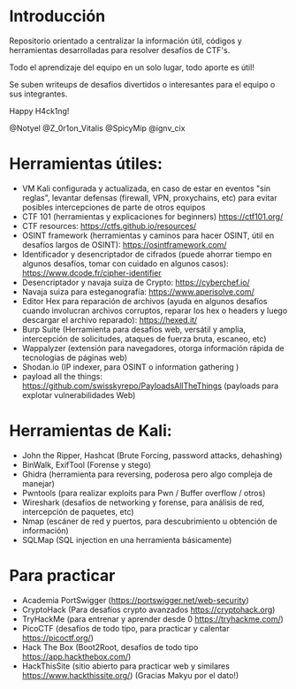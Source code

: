 # Introducción

Repositorio orientado a centralizar la información útil, códigos y herramientas desarrolladas para resolver desafíos de CTF's. 

Todo el aprendizaje del equipo en un solo lugar, todo aporte es útil!

Se suben writeups de desafíos divertidos o interesantes para el equipo o sus integrantes.

Happy H4ck1ng!

@Notyel @Z_0r1on_Vitalis @SpicyMip @ignv_cix

# Herramientas útiles:

- VM Kali configurada y actualizada, en caso de estar en eventos "sin reglas", levantar defensas (firewall, VPN, proxychains, etc) para evitar posibles intercepciones de parte de otros equipos
- CTF 101 (herramientas y explicaciones for beginners) https://ctf101.org/
- CTF resources: https://ctfs.github.io/resources/
- OSINT framework (herramientas y caminos para hacer OSINT, útil en desafíos largos de OSINT): https://osintframework.com/
- Identificador y desencriptador de cifrados (puede ahorrar tiempo en algunos desafíos, tomar con cuidado en algunos casos): https://www.dcode.fr/cipher-identifier
- Desencriptador y navaja suiza de Crypto: https://cyberchef.io/
- Navaja suiza para esteganografía: https://www.aperisolve.com/
- Editor Hex para reparación de archivos (ayuda en algunos desafíos cuando involucran archivos corruptos, reparar los hex o headers y luego descargar el archivo reparado): https://hexed.it/
- Burp Suite (Herramienta para desafíos web, versátil y amplia, intercepción de solicitudes, ataques de fuerza bruta, escaneo, etc)
- Wappalyzer (extensión para navegadores, otorga información rápida de tecnologías de páginas web)
- Shodan.io (IP indexer, para OSINT o information gathering )
- payload all the things: https://github.com/swisskyrepo/PayloadsAllTheThings (payloads para explotar vulnerabilidades Web)

# Herramientas de Kali:
- John the Ripper, Hashcat (Brute Forcing, password attacks, dehashing)
- BinWalk, ExifTool (Forense y stego)
- Ghidra (herramienta para reversing, poderosa pero algo compleja de manejar)
- Pwntools (para realizar exploits para Pwn / Buffer overflow / otros)
- Wireshark (desafíos de networking y forense, para análisis de red, intercepción de paquetes, etc)
- Nmap (escáner de red y puertos, para descubrimiento u obtención de información)
- SQLMap (SQL injection en una herramienta básicamente)

# Para practicar
- Academia PortSwigger (https://portswigger.net/web-security)
- CryptoHack (Para desafíos crypto avanzados https://cryptohack.org)
- TryHackMe (para entrenar y aprender desde 0 https://tryhackme.com/)
- PicoCTF (desafíos de todo tipo, para practicar y calentar https://picoctf.org/)
- Hack The Box (Boot2Root, desafíos de todo tipo https://app.hackthebox.com/)
- HackThisSite (sitio abierto para practicar web y similares https://www.hackthissite.org/) (Gracias Makyu por el dato!)



